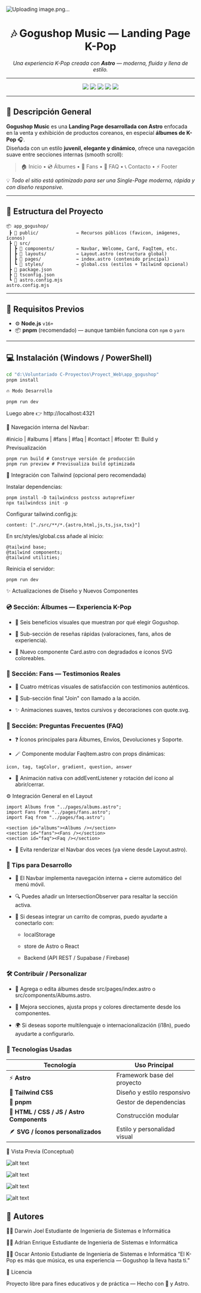 <!-- 🎵 GOGUSHOP MUSIC — LANDING PAGE -->
![Uploading image.png…]()


<h1 align="center">🎶 Gogushop Music — Landing Page K-Pop</h1>
<p align="center">
  <i>Una experiencia K-Pop creada con <b>Astro</b> — moderna, fluida y llena de estilo.</i>
</p>

---

<p align="center">
  <img src="https://img.shields.io/badge/Framework-Astro-FF6C00?style=for-the-badge&logo=astro&logoColor=white" />
  <img src="https://img.shields.io/badge/Styling-TailwindCSS-38B2AC?style=for-the-badge&logo=tailwindcss&logoColor=white" />
  <img src="https://img.shields.io/badge/Language-JavaScript-F7DF1E?style=for-the-badge&logo=javascript&logoColor=black" />
  <img src="https://img.shields.io/badge/Package-pnpm-F69220?style=for-the-badge&logo=pnpm&logoColor=white" />
  <img src="https://img.shields.io/badge/Made%20With-%F0%9F%A4%8D%20Love%20%26%20KPop-pink?style=for-the-badge" />
</p>

---

## 🌸 Descripción General

**Gogushop Music** es una **Landing Page desarrollada con Astro** enfocada en la venta y exhibición de productos coreanos, en especial **álbumes de K-Pop** 🎧.  
Diseñada con un estilo **juvenil, elegante y dinámico**, ofrece una navegación suave entre secciones internas (smooth scroll):

> 🏠 Inicio • 💿 Álbumes • 💜 Fans • 💬 FAQ • 📞 Contacto • ⚡ Footer

💡 *Todo el sitio está optimizado para ser una Single-Page moderna, rápida y con diseño responsive.*

---

## 🧩 Estructura del Proyecto

```plaintext
📦 app_gogushop/
 ┣ 📂 public/              → Recursos públicos (favicon, imágenes, íconos)
 ┣ 📂 src/
 ┃ ┣ 📂 components/        → Navbar, Welcome, Card, FaqItem, etc.
 ┃ ┣ 📂 layouts/           → Layout.astro (estructura global)
 ┃ ┣ 📂 pages/             → index.astro (contenido principal)
 ┃ ┗ 📂 styles/            → global.css (estilos + Tailwind opcional)
 ┣ 📜 package.json
 ┣ 📜 tsconfig.json
 ┗ 📜 astro.config.mjs
astro.config.mjs
```
---

## 🚀 **Requisitos Previos**

- ⚙️ **Node.js** `v16+`
- 📦 **pnpm** (recomendado) — aunque también funciona con `npm` o `yarn`

---

## 💻 **Instalación (Windows / PowerShell)**

```bash
cd "d:\Voluntariado C-Proyectos\Proyect_Web\app_gogushop"
pnpm install

🔥 Modo Desarrollo
```

```
pnpm run dev
```

Luego abre 👉 http://localhost:4321

🧭 Navegación interna del Navbar:

#inicio | #albums | #fans | #faq | #contact | #footer
🏗️ Build y Previsualización
```
pnpm run build # Construye versión de producción
pnpm run preview # Previsualiza build optimizada
```
🌈 Integración con Tailwind (opcional pero recomendada)

Instalar dependencias:
```
pnpm install -D tailwindcss postcss autoprefixer
npx tailwindcss init -p
```
Configurar tailwind.config.js:
```
content: ["./src/**/*.{astro,html,js,ts,jsx,tsx}"]
```
En src/styles/global.css añade al inicio:
```
@tailwind base;
@tailwind components;
@tailwind utilities;
```
Reinicia el servidor:
```
pnpm run dev
```
✨ Actualizaciones de Diseño y Nuevos Componentes
### 💿 Sección: Álbumes — Experiencia K-Pop

- 🔹 Seis beneficios visuales que muestran por qué elegir Gogushop.

- 🌟 Sub-sección de reseñas rápidas (valoraciones, fans, años de experiencia).

- 💠 Nuevo componente Card.astro con degradados e íconos SVG coloreables.

### 💜 Sección: Fans — Testimonios Reales

- 💬 Cuatro métricas visuales de satisfacción con testimonios auténticos.

- 🌸 Sub-sección final "Join" con llamado a la acción.

- ✨ Animaciones suaves, textos cursivos y decoraciones con quote.svg.

### 💬 Sección: Preguntas Frecuentes (FAQ)

- ❓ Íconos principales para Álbumes, Envíos, Devoluciones y Soporte.

- 🪄 Componente modular FaqItem.astro con props dinámicas:
```
icon, tag, tagColor, gradient, question, answer
```
- 💫 Animación nativa con addEventListener y rotación del ícono al abrir/cerrar.

⚙️ Integración General en el Layout
~~~astro
import Albums from "../pages/albums.astro";
import Fans from "../pages/fans.astro";
import Faq from "../pages/faq.astro";

<section id="albums"><Albums /></section>
<section id="fans"><Fans /></section>
<section id="faq"><Faq /></section>

~~~

- 🧠 Evita renderizar el Navbar dos veces (ya viene desde Layout.astro).

### 🧠 Tips para Desarrollo

- 🧭 El Navbar implementa navegación interna + cierre automático del menú móvil.

- 🔍 Puedes añadir un IntersectionObserver para resaltar la sección activa.

- 🛒 Si deseas integrar un carrito de compras, puedo ayudarte a conectarlo con:

   - localStorage

   - store de Astro o React

   - Backend (API REST / Supabase / Firebase)

### 🛠️ Contribuir / Personalizar

- 🎨 Agrega o edita álbumes desde src/pages/index.astro o src/components/Albums.astro.

- 💬 Mejora secciones, ajusta props y colores directamente desde los componentes.

- 🌍 Si deseas soporte multilenguaje o internacionalización (i18n), puedo ayudarte a configurarlo.

### 💖 Tecnologías Usadas

| Tecnología                                | Uso Principal                |
| ----------------------------------------- | ---------------------------- |
| ⚡ **Astro**                              | Framework base del proyecto  |
| 🎨 **Tailwind CSS**                       | Diseño y estilo responsivo   |
| 💾 **pnpm**                               | Gestor de dependencias       |
| 🧱 **HTML / CSS / JS / Astro Components** | Construcción modular         |
| 🪶 **SVG / Íconos personalizados**        | Estilo y personalidad visual |

🌟 Vista Previa (Conceptual)

![alt text](image.png)

![alt text](image-1.png)

![alt text](image-2.png)

![alt text](image-3.png)

## 💫 Autores

👨‍💻 Darwin Joel
Estudiante de Ingenieria de Sistemas e Informática

👨‍💻 Adrian Enrique
Estudiante de Ingenieria de Sistemas e Informática

👨‍💻 Oscar Antonio
Estudiante de Ingenieria de Sistemas e Informática
“El K-Pop es más que música, es una experiencia — Gogushop la lleva hasta ti.”

🧷 Licencia

Proyecto libre para fines educativos y de práctica — Hecho con 💜 y Astro.
